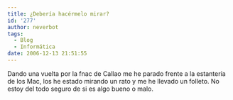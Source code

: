 ```yaml
---
title: ¿Debería hacérmelo mirar?
id: '277'
author: neverbot
tags:
  - Blog
  - Informática
date: 2006-12-13 21:51:55
---
```


Dando una vuelta por la fnac de Callao me he parado frente a la estantería de los Mac, los he estado mirando un rato y me he llevado un folleto. No estoy del todo seguro de si es algo bueno o malo.